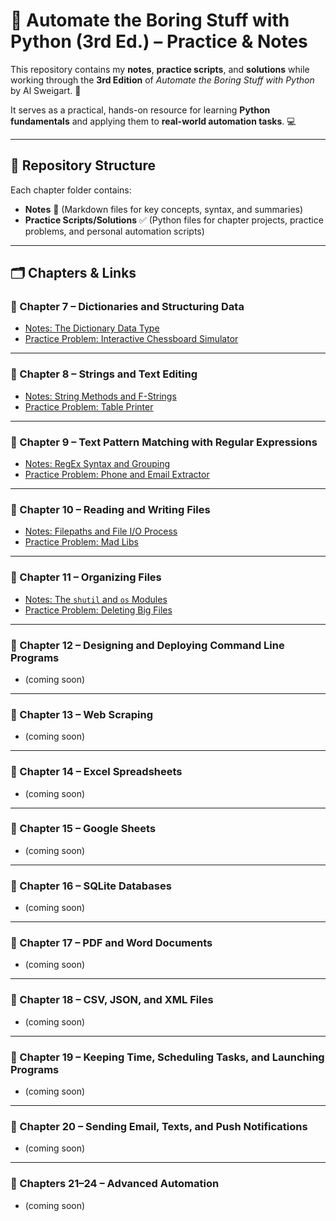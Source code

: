 # 🐍 Automate the Boring Stuff with Python (3rd Ed.) – Practice & Notes

This repository contains my **notes**, **practice scripts**, and **solutions** while working through the **3rd Edition** of *Automate the Boring Stuff with Python* by Al Sweigart. 🤖

It serves as a practical, hands-on resource for learning **Python fundamentals** and applying them to **real-world automation tasks**. 💻

---

## 📂 Repository Structure

Each chapter folder contains:

- **Notes** 📝 (Markdown files for key concepts, syntax, and summaries)
- **Practice Scripts/Solutions** ✅ (Python files for chapter projects, practice problems, and personal automation scripts)

---

## 🗂 Chapters & Links

### 🔹 Chapter 7 – Dictionaries and Structuring Data
- [Notes: The Dictionary Data Type](./Chapter07_Dictionaries/Notes_Chapter7.md)
- [Practice Problem: Interactive Chessboard Simulator](./Chapter07_Dictionaries/Ch7_ChessboardSimulator.py)

---

### 🔹 Chapter 8 – Strings and Text Editing
- [Notes: String Methods and F-Strings](./Chapter08_Strings/Notes_Chapter8.md)
- [Practice Problem: Table Printer](./Chapter08_Strings/Ch8_TablePrinter.py)

---

### 🔹 Chapter 9 – Text Pattern Matching with Regular Expressions
- [Notes: RegEx Syntax and Grouping](./Chapter09_Regex/Notes_Chapter9.md)
- [Practice Problem: Phone and Email Extractor](./Chapter09_Regex/Ch9_PhoneEmailExtractor.py)

---

### 🔹 Chapter 10 – Reading and Writing Files
- [Notes: Filepaths and File I/O Process](./Chapter10_Files/Notes_Chapter10.md)
- [Practice Problem: Mad Libs](./Chapter10_Files/Ch10_MadLibs.py)

---

### 🔹 Chapter 11 – Organizing Files
- [Notes: The `shutil` and `os` Modules](./Chapter11_OrganizingFiles/Notes_Chapter11.md)
- [Practice Problem: Deleting Big Files](./Chapter11_OrganizingFiles/Ch11_DeleteBigFiles.py)

---

### 🔹 Chapter 12 – Designing and Deploying Command Line Programs
- (coming soon)

---

### 🔹 Chapter 13 – Web Scraping
- (coming soon)

---

### 🔹 Chapter 14 – Excel Spreadsheets
- (coming soon)

---

### 🔹 Chapter 15 – Google Sheets
- (coming soon)

---

### 🔹 Chapter 16 – SQLite Databases
- (coming soon)

---

### 🔹 Chapter 17 – PDF and Word Documents
- (coming soon)

---

### 🔹 Chapter 18 – CSV, JSON, and XML Files
- (coming soon)

---

### 🔹 Chapter 19 – Keeping Time, Scheduling Tasks, and Launching Programs
- (coming soon)

---

### 🔹 Chapter 20 – Sending Email, Texts, and Push Notifications
- (coming soon)

---

### 🔹 Chapters 21–24 – Advanced Automation
- (coming soon)
